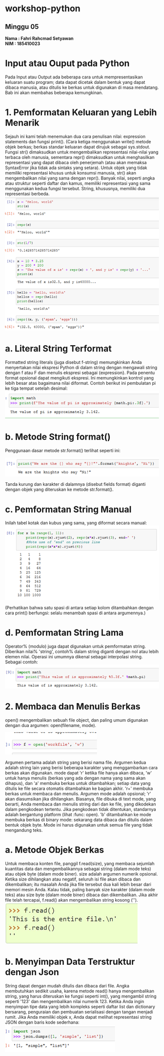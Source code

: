# workshop-python
<h2>Minggu 05</h2>
<b>Nama : Fahri Rahcmad Setyawan</b></br>
<b>NIM : 185410023</b>

# Input atau Ouput pada Python
Pada Input atau Output ada beberapa cara untuk mempresentasikan keluaran suatu program; data dapat dicetak dalam bentuk yang dapat dibaca manusia, atau ditulis ke 
berkas untuk digunakan di masa mendatang. Bab ini akan membahas beberapa kemungkinan.
# 1.	Pemformatan Keluaran yang Lebih Menarik
Sejauh ini kami telah menemukan dua cara penulisan nilai: expression statements dan fungsi print(). (Cara ketiga menggunakan write() metode objek berkas; berkas 
standar keluaran dapat dirujuk sebagai sys.stdout.
Fungsi str() dimaksudkan untuk mengembalikan representasi nilai-nilai yang terbaca oleh manusia, sementara repr() dimaksudkan untuk menghasilkan representasi 
yang dapat dibaca oleh penerjemah (atau akan memaksa SyntaxError jika tidak ada sintaks yang setara). Untuk objek yang tidak memiliki representasi khusus untuk 
konsumsi manusia, str() akan mengembalikan nilai yang sama dengan repr(). Banyak nilai, seperti angka atau struktur seperti daftar dan kamus, memiliki representasi 
yang sama menggunakan kedua fungsi tersebut. String, khususnya, memiliki dua representasi berbeda.
<img src="https://github.com/Fahri54/workshop-python/blob/main/minggu-05/gambar/1.png"/>

# a.	Literal String Terformat
Formatted string literals (juga disebut f-string) memungkinkan Anda menyertakan nilai ekspresi Python di dalam string dengan mengawali string dengan f atau F dan 
menulis ekspresi sebagai {expression}.
Pada penentu format opsional dapat mengikuti ekspresi. Ini memungkinkan kontrol yang lebih besar atas bagaimana nilai diformat. Contoh berikut ini pembulatan pi 
ke tiga tempat setelah desimal:
<img src="https://github.com/Fahri54/workshop-python/blob/main/minggu-05/gambar/2.png"/>

# b.	Metode String format()
Penggunaan dasar metode str.format() terlihat seperti ini:

<img src="https://github.com/Fahri54/workshop-python/blob/main/minggu-05/gambar/3.png"/>

Tanda kurung dan karakter di dalamnya (disebut fields format) diganti dengan objek yang diteruskan ke metode str.format().

# c.	Pemformatan String Manual
Inilah tabel kotak dan kubus yang sama, yang diformat secara manual:
<img src="https://github.com/Fahri54/workshop-python/blob/main/minggu-05/gambar/4.png"/>

(Perhatikan bahwa satu spasi di antara setiap kolom ditambahkan dengan cara print() berfungsi: selalu menambah spasi di antara argumennya.)

# d.	Pemformatan String Lama
Operator% (modulo) juga dapat digunakan untuk pemformatan string. Diberikan nilai% 'string', contoh% dalam string diganti dengan nol atau lebih elemen nilai. 
Operasi ini umumnya dikenal sebagai interpolasi string. Sebagai contoh:
<img src="https://github.com/Fahri54/workshop-python/blob/main/minggu-05/gambar/5.png"/>

# 2.	Membaca dan Menulis Berkas
open() mengembalikan sebuah file object, dan paling umum digunakan dengan dua argumen: open(filename, mode).

<img src="https://github.com/Fahri54/workshop-python/blob/main/minggu-05/gambar/6.png"/>

Argumen pertama adalah string yang berisi nama file. Argumen kedua adalah string lain yang berisi beberapa karakter yang menggambarkan cara berkas akan digunakan. 
mode dapat 'r' ketika file hanya akan dibaca, 'w' untuk hanya menulis (berkas yang ada dengan nama yang sama akan dihapus), dan 'a' membuka berkas untuk ditambahkan;
setiap data yang ditulis ke file secara otomatis ditambahkan ke bagian akhir. 'r+' membuka berkas untuk membaca dan menulis. Argumen mode adalah opsional; 'r' akan 
diasumsikan jika dihilangkan.
Biasanya, file dibuka di text mode, yang berarti, Anda membaca dan menulis string dari dan ke file, yang dikodekan dalam pengkodean tertentu. Jika pengkodean tidak 
ditentukan, standarnya adalah bergantung platform (lihat :func: open). 'b' ditambahkan ke mode membuka berkas di binary mode: sekarang data dibaca dan ditulis dalam 
bentuk objek byte. Mode ini harus digunakan untuk semua file yang tidak mengandung teks.

# a.	Metode Objek Berkas
Untuk membaca konten file, panggil f.read(size), yang membaca sejumlah kuantitas data dan mengembalikannya sebagai string (dalam mode teks) atau objek byte (dalam 
mode biner). size adalah argumen numerik opsional. Ketika size dihilangkan atau negatif, seluruh isi file akan dibaca dan dikembalikan; itu masalah Anda jika file 
tersebut dua kali lebih besar dari memori mesin Anda. Kalau tidak, paling banyak size karakter (dalam mode teks) atau size byte (dalam mode biner) dibaca dan 
dikembalikan. Jika akhir file telah tercapai, f.read() akan mengembalikan string kosong ('').
<img src="https://github.com/Fahri54/workshop-python/blob/main/minggu-05/gambar/7.png"/>

# b.	Menyimpan Data Terstruktur dengan Json
String dapat dengan mudah ditulis dan dibaca dari file. Angka membutuhkan sedikit usaha, karena metode read() hanya mengembalikan string, yang harus diteruskan ke 
fungsi seperti int(), yang mengambil string seperti '123' dan mengembalikan nilai numerik 123. Ketika Anda ingin menyimpan tipe data yang lebih kompleks seperti 
daftar list dan dictionary bersarang, penguraian dan pembuatan serialisasi dengan tangan menjadi rumit. Jika Anda memiliki objek x, Anda dapat melihat representasi 
string JSON dengan baris kode sederhana:
<img src="https://github.com/Fahri54/workshop-python/blob/main/minggu-05/gambar/8.png"/>
